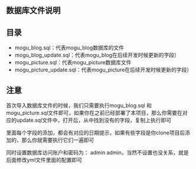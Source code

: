 ## 数据库文件说明

## 目录

- mogu_blog.sql：代表mogu_blog数据库的文件
- mogu_blog_update.sql：代表mogu_blog在后续开发时候更新的字段）
- mogu_picture.sql：代表mogu_picture数据库文件
- mogu_picture_update.sql：代表mogu_picture在后续开发时候更新的字段）

## 注意

首次导入数据库文件的时候，我们只需要执行mogu_blog.sql 和 mogu_picture.sql文件即可，如果你在之前已经部署了本项目，那么你需要在对应的update.sql文件中，打开后，从中找到没有的字段，复制上执行即可

里面每个字段的添加，都会有对应的日期提示，如果有些字段是你clone项目后添加的，那么你就需要执行它们一遍即可

同时设置数据库访问账户和密码为： admin  admin，当然不设置也没关系，就是后面修改yml文件里面的配置即可